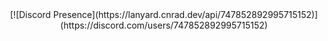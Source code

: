 <div align="center">
[![Discord Presence](https://lanyard.cnrad.dev/api/747852892995715152)](https://discord.com/users/747852892995715152)
</div>

